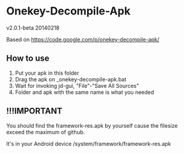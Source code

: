 Onekey-Decompile-Apk
====================
v2.0.1-beta 20140218

Based on https://code.google.com/p/onekey-decompile-apk/

How to use
------------------------------------
1. Put your apk in this folder
2. Drag the apk on _onekey-decompile-apk.bat
3. Wait for invoking jd-gui, "File"-"Save All Sources"
4. Folder and apk with the same name is what you needed

!!!IMPORTANT
------------
You should find the framework-res.apk by yourself cause the filesize exceed the maximum of github.

It's in your Android device /system/framework/framework-res.apk
